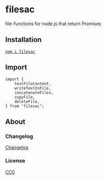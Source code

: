 # filesac

file-functions for node.js that return Promises

## Installation

[`npm i filesac`](https://www.npmjs.com/package/filesac)

## Import
    
```
import {
    textFileContent,
    writeTextInFile,
    concatenateFiles,
    copyFile,
    deleteFile,
} from "filesac";
```

## About

### Changelog

[Changelog](./changelog.md)


### License

[CC0](./license.txt)
